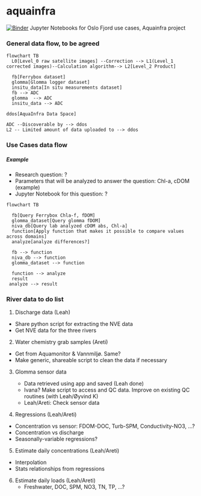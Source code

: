 # aquainfra
[![Binder](https://mybinder.org/badge_logo.svg)](https://mybinder.org/v2/gh/NIVANorge/niva-aquainfra/HEAD?urlpath=%2Fdoc%2Ftree%2Fcode%2Fplot_ferrybox.ipynb)
Jupyter Notebooks for Oslo Fjord use cases, Aquainfra project 

### General data flow, to be agreed
```mermaid
flowchart TB
  L0[Level_0 raw satellite images] --Correction --> L1(Level_1 corrected images)--Calculation algorithm--> L2[Level_2 Product]

  fb[Ferrybox dataset]
  glomma[Glomma logger dataset]
  insitu_data[In situ measurements dataset]
  fb --> ADC
  glomma  --> ADC
  insitu_data --> ADC

ddos[AquaInfra Data Space]

ADC --Discoverable by --> ddos
L2 -- Limited amount of data uploaded to --> ddos

```

### Use Cases data flow 
##### Example
* Research question: ? 
* Parameters that will be analyzed to answer the question: Chl-a, cDOM (example)
* Jupyter Notebook for this question: ?

```mermaid
flowchart TB

  fb[Query Ferrybox Chla-f, fDOM]
  glomma_dataset[Query glomma fDOM]
  niva_db[Query lab analyzed cDOM abs, Chl-a]
  function[Apply function that makes it possible to compare values across domains]
  analyze[analyze differences?]

  fb --> function
  niva_db --> function
  glomma_dataset --> function

  function --> analyze
  result
 analyze --> result 

``` 

### River data to do list

1. Discharge data (Leah)
  * Share python script for extracting the NVE data
  * Get NVE data for the three rivers 

2. Water chemistry grab samples (Areti)
  * Get from Aquamonitor & Vannmiljø. Same?
  * Make generic, shareable script to clean the data if necessary

3. Glomma sensor data
   * Data retrieved using app and saved (Leah done)
   * Ivana? Make script to access and QC data. Improve on existing QC routines (with Leah/Øyvind K)
   * Leah/Areti: Check sensor data

4. Regressions (Leah/Areti)
  * Concentration vs sensor: FDOM-DOC, Turb-SPM, Conductivity-NO3, ...?
  * Concentration vs discharge
  * Seasonally-variable regressions?

5. Estimate daily concentrations (Leah/Areti)
  - Interpolation
  - Stats relationships from regressions

6. Estimate daily loads (Leah/Areti)
   - Freshwater, DOC, SPM, NO3, TN, TP, ...?
